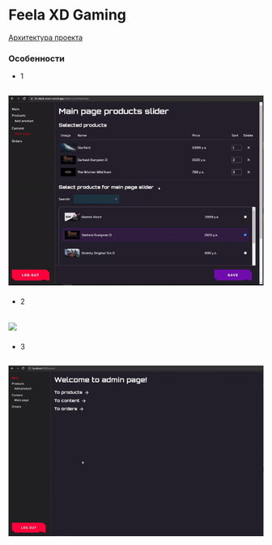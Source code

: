 # Feela XD Gaming

[Архитектура проекта](https://feature-sliced.design/ru/docs)

### Особенности

-   1

## ![](https://github.com/datfeela/T3-stack-ECOM/blob/dev/readmeImg/1.gif)

-   2

## ![](https://github.com/datfeela/T3-stack-ECOM/blob/dev/readmeImg/2.gif)

-   3

## ![](https://github.com/datfeela/T3-stack-ECOM/blob/dev/readmeImg/3.gif)
